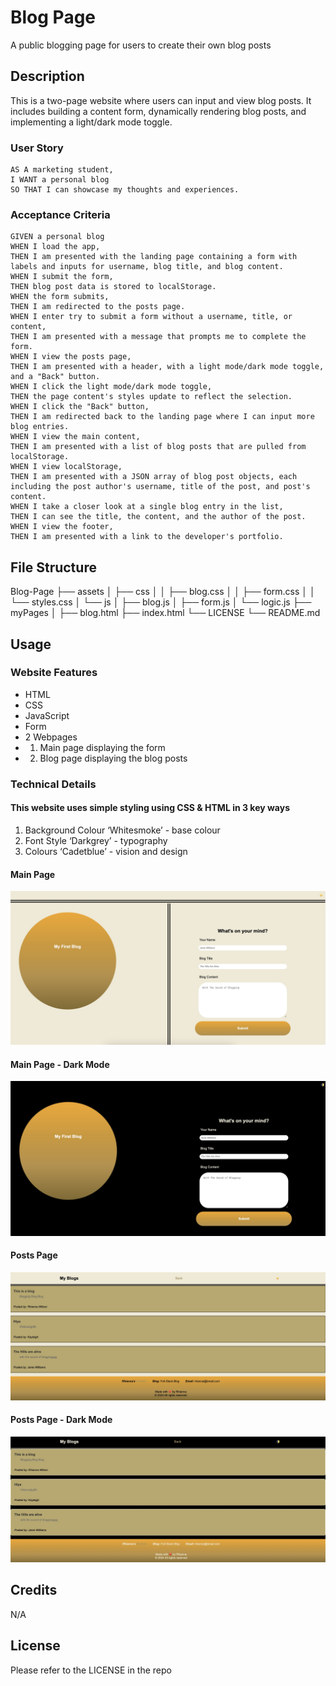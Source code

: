 # Blog Page 

A public blogging page for users to create their own blog posts

## Description

This is a two-page website where users can input and view blog posts. It includes building a content form, dynamically rendering blog posts, and implementing a light/dark mode toggle. 

### User Story

    AS A marketing student,
    I WANT a personal blog
    SO THAT I can showcase my thoughts and experiences.

### Acceptance Criteria

    GIVEN a personal blog
    WHEN I load the app,
    THEN I am presented with the landing page containing a form with labels and inputs for username, blog title, and blog content.
    WHEN I submit the form,
    THEN blog post data is stored to localStorage.
    WHEN the form submits,
    THEN I am redirected to the posts page.
    WHEN I enter try to submit a form without a username, title, or content,
    THEN I am presented with a message that prompts me to complete the form.
    WHEN I view the posts page,
    THEN I am presented with a header, with a light mode/dark mode toggle, and a "Back" button.
    WHEN I click the light mode/dark mode toggle,
    THEN the page content's styles update to reflect the selection.
    WHEN I click the "Back" button,
    THEN I am redirected back to the landing page where I can input more blog entries.
    WHEN I view the main content,
    THEN I am presented with a list of blog posts that are pulled from localStorage.
    WHEN I view localStorage,
    THEN I am presented with a JSON array of blog post objects, each including the post author's username, title of the post, and post's content.
    WHEN I take a closer look at a single blog entry in the list,
    THEN I can see the title, the content, and the author of the post.
    WHEN I view the footer,
    THEN I am presented with a link to the developer's portfolio.

## File Structure

Blog-Page
├── assets
│   ├── css
│   │   ├── blog.css
│   │   ├── form.css
│   │   └── styles.css
│   └── js
│       ├── blog.js
│       ├── form.js
│       └── logic.js
├── myPages
│   ├── blog.html
├── index.html
└── LICENSE
└── README.md


## Usage
### Website Features
- HTML
- CSS
- JavaScript
- Form
- 2 Webpages 
- 1. Main page displaying the form
- 2. Blog page displaying the blog posts


### Technical Details
#### This website uses simple styling using CSS & HTML in 3 key ways
1. Background Colour ‘Whitesmoke’ - base colour
2. Font Style ‘Darkgrey’ - typography
3. Colours ‘Cadetblue’ - vision and design


#### Main Page
![Website 'Main' Image](./assets/images/Blog%20Page%20-%20Main%20.jpg)

#### Main Page - Dark Mode
![Website 'Main DarkMode' Image](./assets/images/Blog%20Page%20-%20Main%20(dark%20mode).jpg)

#### Posts Page

![Website 'Posts' Image](./assets/images/Blog%20Page%20-%20Posts%20.jpg)

#### Posts Page - Dark Mode 
![Website 'Posts DarkMode' Image](./assets/images/Blog%20Page%20-%20Posts%20(dark%20mode).jpg)

## Credits
N/A

## License
Please refer to the LICENSE in the repo